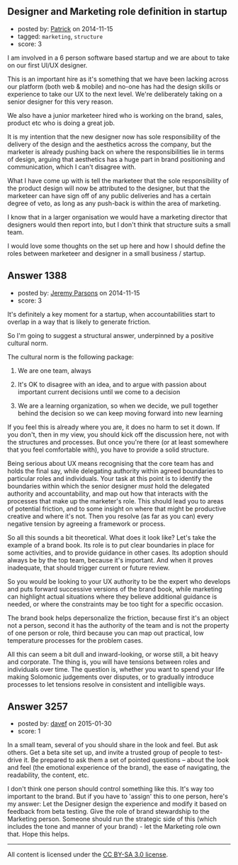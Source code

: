 ## Designer and Marketing role definition in startup

- posted by: [Patrick](https://stackexchange.com/users/2592627/patrick) on 2014-11-15
- tagged: `marketing`, `structure`
- score: 3

<p>I am involved in a 6 person software based startup and we are about to take on our first UI/UX designer.</p>

<p>This is an important hire as it's something that we have been lacking across our platform (both web &amp; mobile) and no-one has had the design skills or experience to take our UX to the next level. We're deliberately taking on a senior designer for this very reason.</p>

<p>We also have a junior marketeer hired who is working on the brand, sales, product etc who is doing a great job. </p>

<p>It is my intention that the new designer now has sole responsibility of the delivery of the design and the aesthetics across the company, but the marketer is already pushing back on where the responsibilities lie in terms of design, arguing that aesthetics has a huge part in brand positioning and communication, which I can't disagree with.</p>

<p>What I have come up with is tell the marketeer that the sole responsibility of the product design will now be attributed to the designer, but that the marketeer can have sign off of any public deliveries and has a certain degree of veto, as long as any push-back is within the area of marketing.</p>

<p>I know that in a larger organisation we would have a marketing director that designers would then report into, but I don't think that structure suits a small team.</p>

<p>I would love some thoughts on the set up here and how I should define the roles between marketeer and designer in a small business / startup.</p>



## Answer 1388

- posted by: [Jeremy Parsons](https://stackexchange.com/users/497810/jeremy-parsons) on 2014-11-15
- score: 3

<p>It's definitely a key moment for a startup, when accountabilities start to overlap in a way that is likely to generate friction.</p>

<p>So I'm going to suggest a structural answer, underpinned by a positive cultural norm.</p>

<p>The cultural norm is the following package:</p>

<ol>
<li><p>We are one team, always</p></li>
<li><p>It's OK to disagree with an idea, and to argue with passion about important current decisions until we come to a decision</p></li>
<li><p>We are a learning organization, so when we decide, we pull together behind the decision so we can keep moving forward into new learning</p></li>
</ol>

<p>If you feel this is already where you are, it does no harm to set it down. If you don't, then in my view, you should kick off the discussion here, not with the structures and processes. But once you're there (or at least somewhere that you feel comfortable with), you have to provide a solid structure.</p>

<p>Being serious about UX means recognising that the core team has and holds the final say, while delegating authority within agreed boundaries to particular roles and individuals. Your task at this point is to identify the boundaries within which the senior designer <em>must</em> hold the delegated authority and accountability, and map out how that interacts with the processes that make up the marketer's role. This should lead you to areas of potential friction, and to some insight on where that might be productive creative and where it's not. Then you resolve (as far as you can) every negative tension by agreeing a framework or process.</p>

<p>So all this sounds a bit theoretical. What does it look like? Let's take the example of a brand book. Its role is to put clear boundaries in place for some activities, and to provide guidance in other cases. Its adoption should always be by the top team, because it's important. And when it proves inadequate, that should trigger current or future review.</p>

<p>So you would be looking to your UX authority to be the expert who develops and puts forward successive versions of the brand book, while marketing can highlight actual situations where they believe additional guidance is needed, or where the constraints may be too tight for a specific occasion.</p>

<p>The brand book helps depersonalize the friction, because first it's an object not a person, second it has the authority of the team and is not the property of one person or role, third because you can map out practical, low temperature processes for the problem cases.</p>

<p>All this can seem a bit dull and inward-looking, or worse still, a bit heavy and corporate. The thing is, you will have tensions between roles and individuals over time. The question is, whether you want to spend your life making Solomonic judgements over disputes, or to gradually introduce processes to let tensions resolve in consistent and intelligible ways.</p>



## Answer 3257

- posted by: [davef](https://stackexchange.com/users/5706194/davef) on 2015-01-30
- score: 1

<p>In a small team, several of you should share in the look and feel. But ask others. Get a beta site set up, and invite a trusted group of people to test-drive it. Be prepared to ask them a set of pointed questions – about the look and feel (the emotional experience of the brand), the ease of navigating, the readability, the content, etc. </p>

<p>I don't think one person should control something like this. It's way too important to the brand. But if you have to 'assign' this to one person, here's my answer: Let the Designer design the experience and modify it based on feedback from beta testing. Give the role of brand stewardship to the Marketing person. Someone should run the strategic side of this (which includes the tone and manner of your brand) - let the Marketing role own that. Hope this helps.</p>




---

All content is licensed under the [CC BY-SA 3.0 license](https://creativecommons.org/licenses/by-sa/3.0/).
